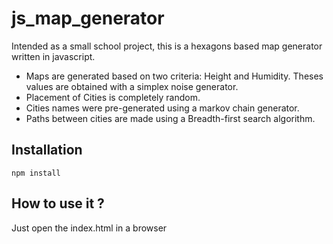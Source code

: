 # js_map_generator
Intended as a small school project, this is a hexagons based map generator written in javascript.
* Maps are generated based on two criteria: Height and Humidity. Theses values are obtained with a simplex noise generator. 
* Placement of Cities is completely random.
* Cities names were pre-generated using a markov chain generator.
* Paths between cities are made using a Breadth-first search algorithm.
## Installation
`npm install`
## How to use it ?
Just open the index.html in a browser

